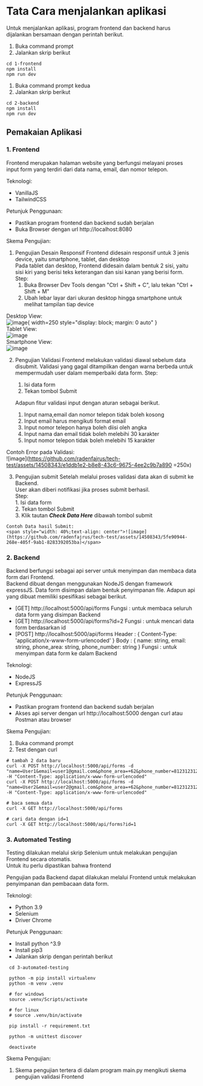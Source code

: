 
# Tata Cara menjalankan aplikasi

Untuk menjalankan aplikasi, program frontend dan backend harus dijalankan bersamaan dengan perintah berikut.  
1. Buka command prompt
2. Jalankan skrip berikut
```  
cd 1-frontend
npm install
npm run dev
```  
1. Buka command prompt kedua
2. Jalankan skrip berikut
```
cd 2-backend
npm install
npm run dev
```

## Pemakaian Aplikasi
### 1. Frontend 
Frontend merupakan halaman website yang berfungsi melayani proses input form yang terdiri dari data nama, email, dan nomor telepon. 
   
Teknologi:
 - VanillaJS
 - TailwindCSS
  
Petunjuk Penggunaan:
 - Pastikan program frontend dan backend sudah berjalan
 - Buka Browser dengan url http://localhost:8080

Skema Pengujian:
 1. Pengujian Desain Responsif
    Frontend didesain responsif untuk 3 jenis device, yaitu smartphone, tablet, dan desktop  
    Pada tablet dan desktop, Frontend didesain dalam bentuk 2 sisi, yaitu sisi kiri yang berisi teks keterangan dan sisi kanan yang berisi form.
    Step:
    1. Buka Browser Dev Tools dengan "Ctrl + Shift + C", lalu tekan "Ctrl + Shift + M"
    2. Ubah lebar layar dari ukuran desktop hingga smartphone untuk melihat tampilan tiap device

   Desktop View:  
   <span style="width: 40%;text-align: center">![image](https://github.com/radenfajrus/tech-test/assets/14508343/7d8fc290-10d3-458f-b983-288f49360ecd){ width=250 style="display: block; margin: 0 auto" }</span>  
   Tablet View:  
   <span style="width: 40%;text-align: center">![image](https://github.com/radenfajrus/tech-test/assets/14508343/f255c715-2a22-49f8-a1ba-5078ff5a3772)</span>  
   Smartphone View:  
   <span style="width: 40%;text-align: center">![image](https://github.com/radenfajrus/tech-test/assets/14508343/d1e57542-74dd-4922-92dc-ecefc2298d26)</span>  
  
 2. Pengujian Validasi 
    Frontend melakukan validasi diawal sebelum data disubmit. Validasi yang gagal ditampilkan dengan warna berbeda untuk mempermudah user dalam memperbaiki data form.
    Step:
    1. Isi data form
    2. Tekan tombol Submit

    Adapun fitur validasi input dengan aturan sebagai berikut.
    1. Input nama,email dan nomor telepon tidak boleh kosong
    2. Input email harus mengikuti format email
    3. Input nomor telepon hanya boleh diisi oleh angka
    4. Input nama dan email tidak boleh melebihi 30 karakter
    5. Input nomor telepon tidak boleh melebihi 15 karakter

   Contoh Error pada Validasi:  
   <span style="width: 40%;text-align: center">![image](https://github.com/radenfajrus/tech-test/assets/14508343/e1ddb1e2-b8e8-43c6-9675-4ee2c9b7a890 =250x)</span>  


  3. Pengujian submit
    Setelah melalui proses validasi data akan di submit ke Backend.  
    User akan diberi notifikasi jika proses submit berhasil.  
    Step:  
    1. Isi data form  
    2. Tekan tombol Submit  
    3. Klik tautan ***Check Data Here*** dibawah tombol submit  
  
    Contoh Data hasil Submit:  
    <span style="width: 40%;text-align: center">![image](https://github.com/radenfajrus/tech-test/assets/14508343/5fe90944-268e-405f-9ab1-8283392053ba)</span>  



### 2. Backend 
Backend berfungsi sebagai api server untuk menyimpan dan membaca data form dari Frontend.  
Backend dibuat dengan menggunakan NodeJS dengan framework expressJS. 
Data form disimpan dalam bentuk penyimpanan file.
Adapun api yang dibuat memiliki spesifikasi sebagai berikut.
 - [GET] http://localhost:5000/api/forms
    Fungsi : untuk membaca seluruh data form yang disimpan Backend
 - [GET] http://localhost:5000/api/forms?id=2
    Fungsi : untuk mencari data form berdasarkan id
 - [POST] http://localhost:5000/api/forms
    Header : { Content-Type: 'application/x-www-form-urlencoded' }
    Body   : { name: string, email: string, phone_area: string, phone_number: string }
    Fungsi : untuk menyimpan data form ke dalam Backend
  
Teknologi:
 - NodeJS
 - ExpressJS

Petunjuk Penggunaan:
 - Pastikan program frontend dan backend sudah berjalan
 - Akses api server dengan url http://localhost:5000 dengan curl atau Postman atau browser

Skema Pengujian:
  1. Buka command prompt
  2. Test dengan curl 
  ```
  # tambah 2 data baru
  curl -X POST http://localhost:5000/api/forms -d "name=User1&email=user1@gmail.com&phone_area=+62&phone_number=8123123123" -H "Content-Type: application/x-www-form-urlencoded"
  curl -X POST http://localhost:5000/api/forms -d "name=User2&email=user2@gmail.com&phone_area=+62&phone_number=8123123123" -H "Content-Type: application/x-www-form-urlencoded"

  # baca semua data
  curl -X GET http://localhost:5000/api/forms

  # cari data dengan id=1
  curl -X GET http://localhost:5000/api/forms?id=1
  ```


### 3. Automated Testing 
Testing dilakukan melalui skrip Selenium untuk melakukan pengujian Frontend secara otomatis.  
Untuk itu perlu dipastikan bahwa frontend  

Pengujian pada Backend dapat dilakukan melalui Frontend untuk melakukan penyimpanan dan pembacaan data form. 

Teknologi:
 - Python 3.9
 - Selenium
 - Driver Chrome
  
Petunjuk Penggunaan:
 - Install python ^3.9
 - Install pip3
 - Jalankan skrip dengan perintah berikut
 ```
  cd 3-automated-testing

  python -m pip install virtualenv
  python -m venv .venv 

  # for windows
  source .venv/Scripts/activate

  # for linux
  # source .venv/bin/activate

  pip install -r requirement.txt
  
  python -m unittest discover

  deactivate
 ```

Skema Pengujian:
  1. Skema pengujian tertera di dalam program main.py mengikuti skema pengujian validasi Frontend 


